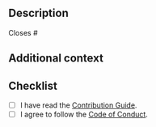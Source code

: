 ## Description

<!-- Describe your changes in detail. -->

<!--
If it resolves an open issue, link to the issue here, otherwise remove this
line.
-->

Closes #

## Additional context

<!-- If you have any other context, describe them here. -->

## Checklist

- [ ] I have read the [Contribution Guide].
- [ ] I agree to follow the [Code of Conduct].

[Contribution Guide]: https://github.com/sorairolake/qrtool/blob/develop/CONTRIBUTING.adoc
[Code of Conduct]: https://github.com/sorairolake/qrtool/blob/develop/CODE_OF_CONDUCT.md
